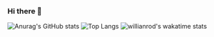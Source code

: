 ### Hi there 👋


![Anurag's GitHub stats](https://github-readme-stats.vercel.app/api?username=leejooy96&show_icons=true&theme=tokyonight&include_all_commits=true&count_private=true&custom_title=My+GitHub+Stats)
![Top Langs](https://github-readme-stats.vercel.app/api/top-langs/?username=leejooy96&layout=compact&theme=tokyonight&langs_count=10&card_width=445)
![willianrod's wakatime stats](https://github-readme-stats.vercel.app/api/wakatime?username=leejooy96&layout=compact&theme=tokyonight)
